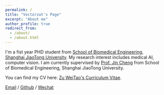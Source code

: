 ```yaml
---
permalink: /
title: "Vectorzwt's Page"
excerpt: "About me"
author_profile: true
redirect_from: 
  - /about/
  - /about.html
---
```


I'm a fist year PHD student from [School of Biomedical Engineering](https://bme.sjtu.edu.cn/), [Shanghai JiaoTong University](https://www.sjtu.edu.cn/). My research interest includes medical AI, computer vision. I am currently supervised by [Prof. Jin Cheng](https://bme.sjtu.edu.cn/Web/FacultyDetail/913) from School of Biomedical Engineering, Shanghai JiaoTong University.


You can find my CV here: [Zu WeiTao's Curriculum Vitae](../assets/Curriculum_Vitae.pdf).

[Email](mailto:zuweitao@sjtu.edu.cn) / [Github](https://github.com/vectorzwt) / [Wechat](../images/wechat.jpg) 
